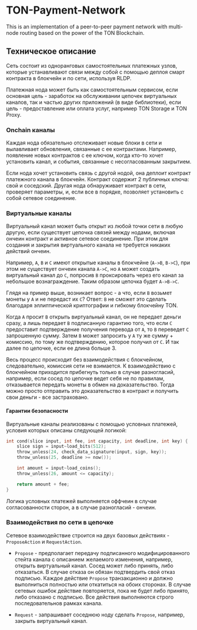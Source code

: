 # TON-Payment-Network

This is an implementation of a peer-to-peer payment network with multi-node routing based on the power of the TON Blockchain.

## Техническое описание

Сеть состоит из одноранговых самостоятельных платежных узлов, которые устанавливают связи между собой с помощью деплоя смарт контракта в блокчейн и по сети, используя RLDP.

Платежная нода может быть как самостоятельным сервисом, если основная цель - заработок на обслуживании цепочек виртуальных каналов, так и частью других приложений (в виде библиотеки), если цель - предоставление или оплата услуг, например TON Storage и TON Proxy.

### Onchain каналы

Каждая нода обязательно отслеживает новые блоки в сети и вылавливает обновления, связанные с ее контрактами. Например, появление новых контрактов с ее ключом, когда кто-то хочет установить канал, и события, связанные с несогласованным закрытием.

Если нода хочет установить связь с другой нодой, она деплоит контракт платежного канала в блокчейн. Контракт содержит 2 публичных ключа: свой и соседский. Другая нода обнаруживает контракт в сети, проверяет параметры, и, если все в порядке, позволяет установить с собой сетевое соединение.

### Виртуальные каналы

Виртуальный канал может быть открыт из любой точки сети в любую другую, если существует цепочка связей между нодами, включая ончеин контракт и активное сетевое соединение. При этом для создания и закрытия виртуального канала не требуется никаких действий ончеин.

Например, `A`, `B` и `C` имеют открытые каналы в блокчейне (`A->B`, `B->C`), при этом не существует ончеин канала `A->C`, но `A` может создать виртуальный канал до `C`, попросив `B` проксировать через его канал за небольшое вознаграждение. Таким образом цепочка будет `A->B->C`.

Глядя на пример выше, возникает вопрос - а что, если `B` возьмет монеты у `A` и не передаст их `C`? 
Ответ: `B` не сможет это сделать благодаря эллиптической криптографии и гибкому блокчейну TON.

Когда `A` просит `B` открыть виртуальный канал, он не передает деньги сразу, а лишь передает `B` подписанную гарантию того, что если `C` предоставит подтверждение получения перевода от `A`, то `B` переведет `C` запрошенную сумму. Затем `B` может запросить у `A` ту же сумму + комиссию, по тому же подтверждению, которое получил от `C`. И так далее по цепочке, если ее длина больше 3.

Весь процесс происходит без взаимодействия с блокчейном, следовательно, комиссия сети не взимается. К взаимодействию с блокчейном приходится прибегнуть только в случае разногласий, например, если сосед по цепочке ведет себя не по правилам, отказывается передать монеты в обмен на доказательство. Тогда можно просто отправить это доказательство в контракт и получить свои деньги - все застраховано.

#### Гарантии безопасности

Виртуальные каналы реализованы с помощью условных платежей, условия которых описаны следующей логикой:
```c
int cond(slice input, int fee, int capacity, int deadline, int key) {
    slice sign = input~load_bits(512);
    throw_unless(24, check_data_signature(input, sign, key));
    throw_unless(25, deadline >= now());

    int amount = input~load_coins();
    throw_unless(26, amount <= capacity);

    return amount + fee;
}
```

Логика условных платежей выполняется оффчеин в случае согласованности сторон, а в случае разногласий - ончеин.

### Взаимодействия по сети в цепочке

Сетевое взаимодействие строится на двух базовых действиях - `ProposeAction` и `RequestAction`.

* `Propose` - предполагает передачу подписанного модифицированного стейта канала с описанием желаемого изменения, например, открыть виртуальный канал. Сосед может либо принять, либо отказаться. В случае отказа он обязан подтвердить свой отказ подписью. Каждое действие `Propose` транзакционно и должно выполниться полностью или откатиться на обоих сторонах. В случае сетевых ошибок действие повторяется, пока не будет либо принято, либо отказано с подписью. Все действия выполняются строго последовательнов рамках канала. 

* `Request` - запрашивает соседнюю ноду сделать `Propose`, например, закрыть виртуальный канал.
